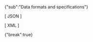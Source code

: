 {"sub":"Data formats and specifications"}

<!--

https://www.json.org/json-en.html
https://developer.mozilla.org/en-US/docs/Web/JavaScript/Reference/Global_Objects/JSON
https://developer.mozilla.org/en-US/docs/Web/XML/XML_introduction

-->

[ JSON ]

[ XML ]

{"break":true}